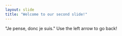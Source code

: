 ```yaml
---
layout: slide
title: "Welcome to our second slide!"
---
```

"Je pense, donc je suis."
Use the left arrow to go back!
